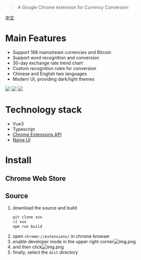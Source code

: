 > A Google Chrome extension for Currency Conversion

[中文](./README_ZH.md)
# Main Features
* Support 168 mainstream currencies and Bitcoin
* Support word recognition and conversion
* 30-day exchange rate trend chart
* Custom recognition rules for conversion
* Chinese and English two languages
* Modern UI, providing dark/light themes

![](https://raw.githubusercontent.com/cruldra/raws/main/uPic/UzciuJ.png)
![](https://raw.githubusercontent.com/cruldra/raws/main/uPic/bPRgcO.png)
![](https://raw.githubusercontent.com/cruldra/raws/main/uPic/CtBgyN.png)
# Technology stack
* Vue3
* Typescript
* [Chrome Extensions API](https://developer.chrome.com/docs/extensions/reference/)
* [Naive UI](https://github.com/TuSimple/naive-ui)


# Install
## Chrome Web Store

## Source
1. download the source and build
    ```bash
    git clone xxx
    cd xxx
    npm run build
    ```
2. open ``chrome://extensions/`` in chrome browser
3. enable developer mode in the upper right corner![img.png](https://raw.githubusercontent.com/cruldra/raws/main/uPic/2sS6Qq.png)
4. and then click![img.png](https://raw.githubusercontent.com/cruldra/raws/main/uPic/LXgJ1q.png)
5. finally, select the ``dist`` directory